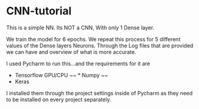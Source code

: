 # CNN-tutorial
This is a simple NN. Its NOT a CNN, With only 1 Dense layer.

We train the model for 6 epochs.
We repeat this process for 5 different values of the Dense layers Neurons.
Through the Log files that are provided we can have and overview of what is more accurate.


I used Pycharm to run this...and the requirements for it are
  * Tensorflow GPU/CPU
  ~~ * Numpy ~~
  * Keras
  
  
  I installed them through the project settings inside of Pycharm as they need to be installed on every project separately.
  
  
  
